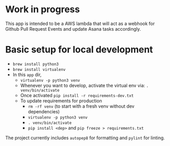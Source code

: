 # Work in progress
This app is intended to be a AWS lambda that will act as a webhook for Github Pull Request Events and update Asana tasks accordingly.

# Basic setup for local development
* `brew install python3`
* `brew install virtualenv`
* In this `app` dir, 
  * `virtualenv -p python3 venv`
  * Whenever you want to develop, activate the virtual env via: `. venv/bin/activate`
  * Once activated `pip install -r requirements-dev.txt`
  * To update requirements for production 
    * `rm -rf venv` (to start with a fresh venv without dev dependencies)
    * `virtualenv -p python3 venv`
    * `. venv/bin/activate`
    * `pip install <dep>` and `pip freeze > requirements.txt`

The project currently includes `autopep8` for formatting and `pylint` for linting.
